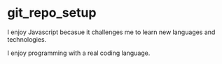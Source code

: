 # git_repo_setup
I enjoy Javascript becasue it challenges me to learn new languages and technologies. 


















I enjoy programming with a real coding language.

